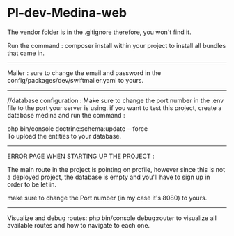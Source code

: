 # PI-dev-Medina-web
The vendor folder is in the .gitignore therefore, you won't find it. 

Run the command : composer install within your project to install all bundles that came in.

----------------------------
Mailer : 
sure to change the email and password in the config/packages/dev/swiftmailer.yaml to yours. 

----------------------------
//database configuration : 
Make sure to change the port number in the .env file to the port your server is using.
if you want to test this project, create a database medina and  run the command : 

php bin/console doctrine:schema:update --force    
To upload the entities to your database.  


---------------------------
ERROR PAGE WHEN STARTING UP THE PROJECT : 

The main route in the project is pointing on profile, however since this is not a deployed project, the database is empty and you'll have to sign up in order to be let in. 

make sure to change the Port number (in my case it's 8080) to yours. 


---------------------------
Visualize and debug routes: 
php bin/console debug:router to visualize all available routes and how to navigate to each one. 
